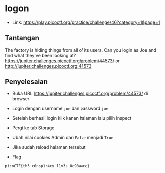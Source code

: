 # logon
- Link: https://play.picoctf.org/practice/challenge/46?category=1&page=1

## Tantangan
The factory is hiding things from all of its users. Can you login as Joe and find what they've been looking at? https://jupiter.challenges.picoctf.org/problem/44573/ or http://jupiter.challenges.picoctf.org:44573

## Penyelesaian
- Buka URL https://jupiter.challenges.picoctf.org/problem/44573/ di browser

- Login dengan username `joe` dan password `joe`

- Setelah berhasil login klik kanan halaman lalu pilih Inspect


- Pergi ke tab Storage

- Ubah nilai cookies Admin dari `False` menjadi `True`

- Jika sudah reload halaman tersebut



- Flag
```sh
picoCTF{th3_c0nsp1r4cy_l1v3s_0c98aacc}
```